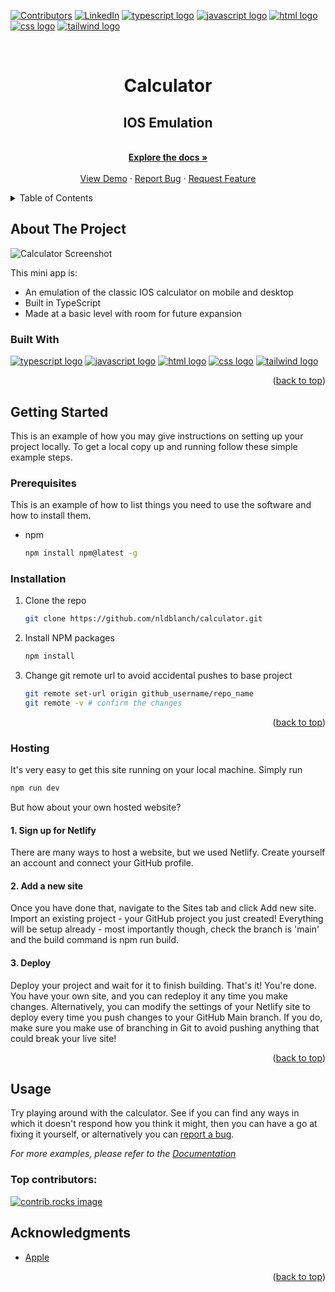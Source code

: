 <a id="readme-top"></a>

[![Contributors][contributors-shield]][contributors-url]
[![LinkedIn][linkedin-shield]][linkedin-url]
<a href="https://www.typescriptlang.org"><img src="https://img.shields.io/badge/TypeScript-007ACC?style=for-the-badge&logo=typescript&logoColor=white" alt="typescript logo" /></a> <a href="https://developer.mozilla.org/en-US/docs/Web/JavaScript"><img src="https://img.shields.io/badge/JavaScript-323330?style=for-the-badge&logo=javascript&logoColor=F7DF1E" alt="javascript logo"></a> <a href="https://developer.mozilla.org/en-US/docs/Web/HTML"><img src="https://img.shields.io/badge/HTML5-E34F26?style=for-the-badge&logo=html5&logoColor=white" alt="html logo"/></a> <a href="https://developer.mozilla.org/en-US/docs/Web/CSS"><img src="https://img.shields.io/badge/CSS3-1572B6?style=for-the-badge&logo=css3&logoColor=white" alt="css logo"/></a> <a href="https://tailwindcss.com"><img src="https://img.shields.io/badge/Tailwind_CSS-38B2AC?style=for-the-badge&logo=tailwind-css&logoColor=white" alt="tailwind logo" /></a> 
<!-- PROJECT LOGO -->
<br />
<div align="center">
<h1>Calculator</h1>
  <h2 align="center">IOS Emulation</h2>
  <p align="center">
    <br />
    <a href="https://github.com/nldblanch/calculator"><strong>Explore the docs »</strong></a>
    <br />
    <br />
    <a href="https://nb-calculator.netlify.app">View Demo</a>
    ·
    <a href="https://github.com/nldblanch/calculator/issues/new?labels=bug&template=bug-report---.md">Report Bug</a>
    ·
    <a href="https://github.com/nldblanch/calculator/issues/new?labels=enhancement&template=feature-request---.md">Request Feature</a>
  </p>
</div>

<!-- TABLE OF CONTENTS -->
<details>
  <summary>Table of Contents</summary>
  <ol>
    <li>
      <a href="#about-the-project">About The Project</a>
      <ul>
        <li><a href="#built-with">Built With</a></li>
      </ul>
    </li>
    <li>
      <a href="#getting-started">Getting Started</a>
      <ul>
        <li><a href="#prerequisites">Prerequisites</a></li>
        <li><a href="#installation">Installation</a></li>
        <li><a href="#hosting">Hosting</a></li>
      </ul>
    </li>
    <li><a href="#usage">Usage</a></li>
    <li><a href="#acknowledgments">Acknowledgments</a></li>
  </ol>
</details>

<!-- ABOUT THE PROJECT -->

## About The Project

![Calculator Screenshot][product-screenshot]

This mini app is:

- An emulation of the classic IOS calculator on mobile and desktop
- Built in TypeScript
- Made at a basic level with room for future expansion

### Built With
<a href="https://www.typescriptlang.org"><img src="https://img.shields.io/badge/TypeScript-007ACC?style=for-the-badge&logo=typescript&logoColor=white" alt="typescript logo" /></a> <a href="https://developer.mozilla.org/en-US/docs/Web/JavaScript"><img src="https://img.shields.io/badge/JavaScript-323330?style=for-the-badge&logo=javascript&logoColor=F7DF1E" alt="javascript logo"></a> <a href="https://developer.mozilla.org/en-US/docs/Web/HTML"><img src="https://img.shields.io/badge/HTML5-E34F26?style=for-the-badge&logo=html5&logoColor=white" alt="html logo"/></a> <a href="https://developer.mozilla.org/en-US/docs/Web/CSS"><img src="https://img.shields.io/badge/CSS3-1572B6?style=for-the-badge&logo=css3&logoColor=white" alt="css logo"/></a> <a href="https://tailwindcss.com"><img src="https://img.shields.io/badge/Tailwind_CSS-38B2AC?style=for-the-badge&logo=tailwind-css&logoColor=white" alt="tailwind logo" /></a> 


<p align="right">(<a href="#readme-top">back to top</a>)</p>

<!-- GETTING STARTED -->

## Getting Started

This is an example of how you may give instructions on setting up your project locally.
To get a local copy up and running follow these simple example steps.

### Prerequisites

This is an example of how to list things you need to use the software and how to install them.

- npm
  ```sh
  npm install npm@latest -g
  ```

### Installation

1. Clone the repo
   ```sh
   git clone https://github.com/nldblanch/calculator.git
   ```
2. Install NPM packages
   ```sh
   npm install
   ```

3. Change git remote url to avoid accidental pushes to base project
   ```sh
   git remote set-url origin github_username/repo_name
   git remote -v # confirm the changes
   ```

<p align="right">(<a href="#readme-top">back to top</a>)</p>

### Hosting

It's very easy to get this site running on your local machine. Simply run
```js
npm run dev
```
But how about your own hosted website?

#### 1. Sign up for Netlify 

There are many ways to host a website, but we used Netlify. Create yourself an account and connect your GitHub profile.

#### 2. Add a new site

Once you have done that, navigate to the Sites tab and click Add new site. Import an existing project - your GitHub project you just created! Everything will be setup already - most importantly though, check the branch is 'main' and the build command is npm run build.

#### 3. Deploy

Deploy your project and wait for it to finish building. That's it! You're done. You have your own site, and you can redeploy it any time you make changes. Alternatively, you can modify the settings of your Netlify site to deploy every time you push changes to your GitHub Main branch. If you do, make sure you make use of branching in Git to avoid pushing anything that could break your live site!

<p align="right">(<a href="#readme-top">back to top</a>)</p>

## Usage

Try playing around with the calculator. See if you can find any ways in which it doesn't respond how you think it might, then you can have a go at fixing it yourself, or alternatively you can [report a bug](https://github.com/nldblanch/calculator/issues/new?labels=bug&template=bug-report---.md).

_For more examples, please refer to the [Documentation](https://github.com/nldblanch/calculator)_

### Top contributors:

<a href="https://github.com/nldblanch/calculator/graphs/contributors">
  <img src="https://contrib.rocks/image?repo=nldlanch/calculator" alt="contrib.rocks image" />
</a>

## Acknowledgments

- [Apple][apple-url]

<p align="right">(<a href="#readme-top">back to top</a>)</p>

<!-- MARKDOWN LINKS & IMAGES -->
[apple-url]: https://www.apple.com
[contributors-shield]: https://img.shields.io/github/contributors/nldblanch/calculator.svg?style=for-the-badge
[contributors-url]: https://github.com/nldblanch/calculator/graphs/contributors
[linkedin-shield]: https://img.shields.io/badge/-LinkedIn-black.svg?style=for-the-badge&logo=linkedin&colorB=555
[linkedin-url]: https://linkedin.com/in/nathanblanch
[product-screenshot]: https://github.com/user-attachments/assets/9187ab60-19e8-48a1-a2ba-051c4b77dfd4